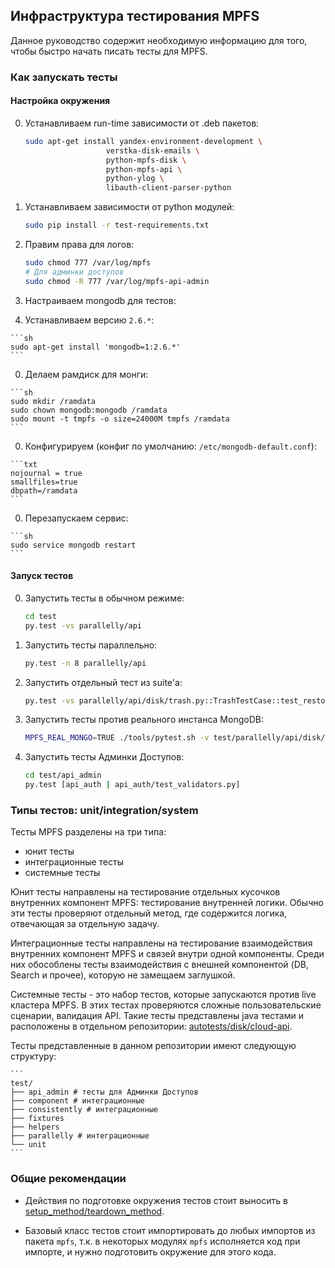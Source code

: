 ## Инфраструктура тестирования MPFS

Данное руководство содержит необходимую информацию для того, чтобы быстро начать писать тесты для MPFS.

### Как запускать тесты
#### Настройка окружения
0. Устанавливаем run-time зависимости от .deb пакетов:

   ```sh
   sudo apt-get install yandex-environment-development \
                     verstka-disk-emails \
                     python-mpfs-disk \
                     python-mpfs-api \
                     python-ylog \
                     libauth-client-parser-python
   ```

0. Устанавливаем зависимости от python модулей:

    ```sh
    sudo pip install -r test-requirements.txt
    ```

0. Правим права для логов:

    ```sh
    sudo chmod 777 /var/log/mpfs
    # Для админки доступов
    sudo chmod -R 777 /var/log/mpfs-api-admin
    ```

0. Настраиваем mongodb для тестов:

  0. Устанавливаем версию `2.6.*`:

    ```sh
    sudo apt-get install 'mongodb=1:2.6.*'
    ```

  0. Делаем рамдиск для монги:

    ```sh
    sudo mkdir /ramdata
    sudo chown mongodb:mongodb /ramdata
    sudo mount -t tmpfs -o size=24000M tmpfs /ramdata
    ```

  0. Конфигурируем (конфиг по умолчанию: `/etc/mongodb-default.conf`):

    ```txt
    nojournal = true
    smallfiles=true
    dbpath=/ramdata
    ```

  0. Перезапускаем сервис:

    ```sh
    sudo service mongodb restart
    ```

#### Запуск тестов
0. Запустить тесты в обычном режиме:

    ```sh
    cd test
    py.test -vs parallelly/api
    ```

0. Запустить тесты параллельно:

    ```sh
    py.test -n 8 parallelly/api
    ```

0. Запустить отдельный тест из suite'a:

    ```sh
    py.test -vs parallelly/api/disk/trash.py::TrashTestCase::test_restore
    ```

0. Запустить тесты против реального инстанса MongoDB:

   ```sh
   MPFS_REAL_MONGO=TRUE ./tools/pytest.sh -v test/parallelly/api/disk/trash.py
   ```

0. Запустить тесты Админки Доступов:

   ```sh
   cd test/api_admin
   py.test [api_auth | api_auth/test_validators.py]
   ```

### Типы тестов: unit/integration/system

Тесты MPFS разделены на три типа:

* юнит тесты
* интеграционные тесты
* системные тесты

Юнит тесты направлены на тестирование отдельных кусочков внутренних компонент MPFS: тестирование внутренней логики. Обычно эти тесты проверяют отдельный метод, где содержится логика, отвечающая за отдельную задачу.

Интеграционные тесты направлены на тестирование взаимодействия внутренних компонент MPFS и связей внутри одной компоненты. Среди них обособлены тесты взаимодействия с внешней компонентой (DB, Search и прочее), которую не замещаем заглушкой.

Системные тесты - это набор тестов, которые запускаются против live кластера MPFS. В этих тестах проверяются сложные пользовательские сценарии, валидация API. Такие тесты представлены java тестами и расположены в отдельном репозитории: [autotests/disk/cloud-api](https://github.yandex-team.ru/testpers/disk-cloud).

Тесты представленные в данном репозитории имеют следующую структуру:

    ```
    test/
    ├── api_admin # тесты для Админки Доступов
    ├── component # интеграционные
    ├── consistently # интеграционные
    ├── fixtures 
    ├── helpers
    ├── parallelly # интеграционные
    └── unit
    ```

### Общие рекомендации

* Действия по подготовке окружения тестов стоит выносить в [setup_method/teardown_method](http://pytest.org/latest/xunit_setup.html#method-and-function-level-setup-teardown).

* Базовый класс тестов стоит импортировать до любых импортов из пакета `mpfs`, т.к. в некоторых модулях `mpfs` исполняется код при импорте, и нужно подготовить окружение для этого кода.
